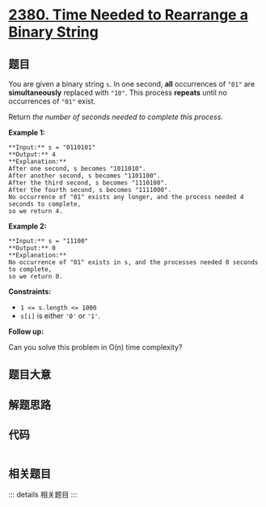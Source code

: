 # [2380. Time Needed to Rearrange a Binary String](https://leetcode.com/problems/time-needed-to-rearrange-a-binary-string)

## 题目

You are given a binary string `s`. In one second, **all** occurrences of
`"01"` are **simultaneously** replaced with `"10"`. This process **repeats**
until no occurrences of `"01"` exist.

Return _the number of seconds needed to complete this process._



**Example 1:**

    
    
    **Input:** s = "0110101"
    **Output:** 4
    **Explanation:** 
    After one second, s becomes "1011010".
    After another second, s becomes "1101100".
    After the third second, s becomes "1110100".
    After the fourth second, s becomes "1111000".
    No occurrence of "01" exists any longer, and the process needed 4 seconds to complete,
    so we return 4.
    

**Example 2:**

    
    
    **Input:** s = "11100"
    **Output:** 0
    **Explanation:**
    No occurrence of "01" exists in s, and the processes needed 0 seconds to complete,
    so we return 0.
    



**Constraints:**

  * `1 <= s.length <= 1000`
  * `s[i]` is either `'0'` or `'1'`.



**Follow up:**

Can you solve this problem in O(n) time complexity?


## 题目大意

## 解题思路

## 代码

```javascript

```

## 相关题目

::: details 相关题目
:::
